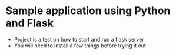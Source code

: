 # Sample application using Python and Flask
- Project is a test on how to start and run a flask server
- You will need to install a few things before trying it out